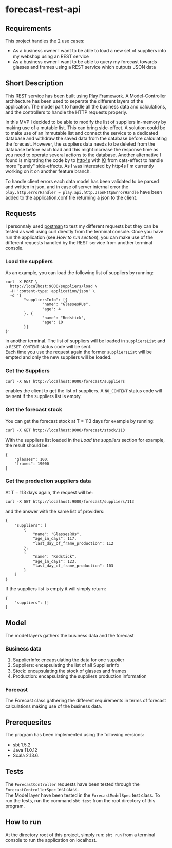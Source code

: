 # forecast-rest-api

 
## Requirements
This project handles the 2 use cases:
* As a business owner I want to be able to load a new set of suppliers into my webshop using an REST service
* As a business owner I want to be able to query my forecast towards glasses and frames using a REST service which outputs JSON data
 
 
## Short Description
This REST service has been built using [Play Framework](https://www.playframework.com/). A Model-Controller architecture has been used to seperate the different layers of the application. The model part to handle all the business data and calculations, and the controllers to handle the HTTP requests properly. 
   
In this MVP I decided to be able to modify the list of suppliers in-memory by making use of a mutable list. This can bring side-effect. A solution could be to make use of an immutable list and connect the service to a dedicated database and withdraw the saved data from the database before calculating the forecast. However, the suppliers data needs to be deleted from the database before each load and this might increase the response time as you need to operate several actions to the database. Another alternative I found is migrating the code by to [http4s](https://http4s.org/) with [IO](https://typelevel.org/cats-effect/docs/2.x/datatypes/io) from cats-effect to handle more "purely" side-effects. As I was interested by http4s I'm currently working on it on another feature branch. 
   
To handle client errors each data model has been validated to be parsed and written in json, and in case of server internal error the ```play.http.errorHandler = play.api.http.JsonHttpErrorHandle``` have been added to the application.conf file returning a json to the client.


## Requests
I personnaly used [postman](https://www.postman.com/) to test my different requests but they can be tested as well using curl  directly from the terminal console. Once you have run the application (see *How to run section*), you can make use of the different requests handled by the REST service from another terminal console.

### Load the suppliers
As an example, you can load the following list of suppliers by running:   
```
curl -X POST \
  http://localhost:9000/suppliers/load \
  -H 'content-type: application/json' \
  -d '{
        "suppliersInfo": [{
                "name": "GlassesRUs",
                "age": 4
        }, {
                "name": "Redstick",
                "age": 10
        }]
}'
```  
 in another terminal. The list of suppliers will be loaded in ```suppliersList``` and a ```RESET_CONTENT``` status code will be sent.  
 Each time you use the request again the former ```suppliersList``` will be empted and only the new suppliers will be loaded.

### Get the Suppliers
```
curl -X GET http://localhost:9000/forecast/suppliers
```
enables the client to get the list of suppliers. A ```NO_CONTENT``` status code will be sent if the suppliers list is empty.

### Get the forecast stock
You can get the forecast stock at T = 113 days for example by running:
```
curl -X GET http://localhost:9000/forecast/stock/113
```
With the suppliers list loaded in the *Load the suppliers* section for example, the result should be:
```
{
    "glasses": 100,
    "frames": 19000
}
```

### Get the production suppliers data
At T = 113 days again, the request will be:
```
curl -X GET http://localhost:9000/forecast/suppliers/113 
```
and the answer with the same list of providers:
```
{
    "suppliers": [
        {
            "name": "GlassesRUs",
            "age_in_days": 117,
            "last_day_of_frame_production": 112
        },
        {
            "name": "Redstick",
            "age_in_days": 123,
            "last_day_of_frame_production": 103
        }
    ]
}
```
If the suppliers list is empty it will simply return:
```
{
    "suppliers": []
}
```
## Model
The model layers gathers the business data and the forecast
### Business data
1. SupplierInfo: encapsulating the data for one supplier
2. Suppliers: encapsulating the list of all SupplierInfo
3. Stock: encapsulating the stock of glasses and frames
4. Production: encapsulating the suppliers production information

### Forecast
The Forecast class gathering the different requirements in terms of forecast calculations making use of the business data.

## Prerequesites
The program has been implemented using the following versions:
* sbt 1.5.2
* Java 11.0.12
* Scala 2.13.6.

## Tests
The ```ForecastController``` requests have been tested through the ```ForecastControllerSpec``` test class.  
The Model layer have been tested in the ```ForecastModelSpec``` test class.
To run the tests, run the command ```sbt test``` from the root directory of this program.

## How to run
At the directory root of this project, simply run:
```sbt run``` from a terminal console to run the application on localhost.

